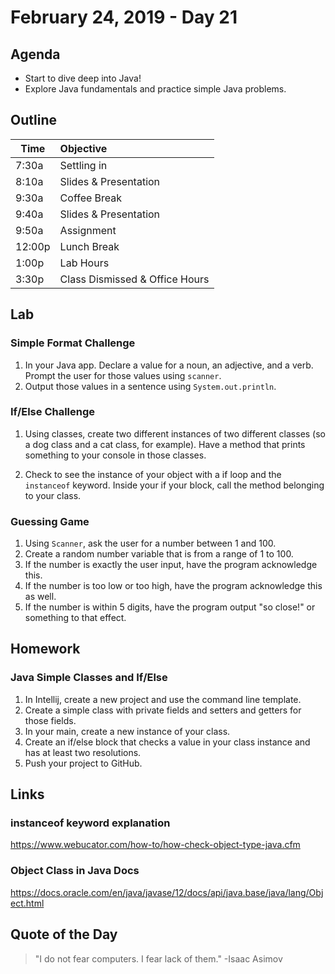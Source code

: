 # February 24, 2019 - Day 21


## Agenda
- Start to dive deep into Java!
- Explore Java fundamentals and practice simple Java problems. 

## Outline

| Time   | Objective                        |
| -------|:---------------------------------|
| 7:30a  | Settling in                      |
| 8:10a  | Slides & Presentation            |
| 9:30a  | Coffee Break                     |
| 9:40a  | Slides & Presentation            |
| 9:50a  | Assignment                       |
| 12:00p | Lunch Break                      |
| 1:00p  | Lab Hours                        |
| 3:30p  | Class Dismissed & Office Hours   |


## Lab

### Simple Format Challenge

1. In your Java app. Declare a value for a noun, an adjective, and a verb. Prompt the user for those values using `scanner`. 
2. Output those values in a sentence using `System.out.println`. 

### If/Else Challenge

1. Using classes, create two different instances of two different classes (so a dog class and a cat class, for example). Have a method that prints something to your console in those classes.

2. Check to see the instance of your object with a if loop and the `instanceof` keyword. Inside your if your block, call the method belonging to your class. 

### Guessing Game

1. Using `Scanner`, ask the user for a number between 1 and 100.
2. Create a random number variable that is from a range of 1 to 100. 
3. If the number is exactly the user input, have the program acknowledge this. 
4. If the number is too low or too high, have the program acknowledge this as well. 
5. If the number is within 5 digits, have the program output "so close!" or something to that effect. 


## Homework

### Java Simple Classes and If/Else

1. In Intellij, create a new project and use the command line template. 
2. Create a simple class with private fields and setters and getters for those fields. 
3. In your main, create a new instance of your class. 
4. Create an if/else block that checks a value in your class instance and has at least two resolutions. 
5. Push your project to GitHub. 

## Links

### instanceof keyword explanation

https://www.webucator.com/how-to/how-check-object-type-java.cfm

### Object Class in Java Docs 

https://docs.oracle.com/en/java/javase/12/docs/api/java.base/java/lang/Object.html


## Quote of the Day 
>"I do not fear computers. I fear lack of them." -Isaac Asimov